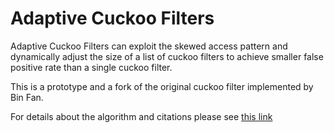Adaptive Cuckoo Filters
============
Adaptive Cuckoo Filters can exploit the skewed access pattern and dynamically adjust the size of a list of cuckoo filters to achieve smaller false positive rate than a single cuckoo filter.

This is a prototype and a fork of the original cuckoo filter implemented by Bin Fan.

For details about the algorithm and citations please see [this link](https://www.slideshare.net/slideshow/embed_code/key/3TO1iZ6JJVStDA)
